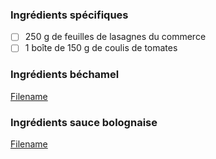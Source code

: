 
### Ingrédients spécifiques

 - [ ] 250 g de feuilles de lasagnes du commerce 
 - [ ] 1 boîte de 150 g de coulis de tomates

### Ingrédients béchamel

[Filename](../../Recettes/Ingredients/ingredients_bechamel.md ':include')

### Ingrédients sauce bolognaise

[Filename](../../Recettes/Ingredients/ingredients_bolognaise.md ':include')
